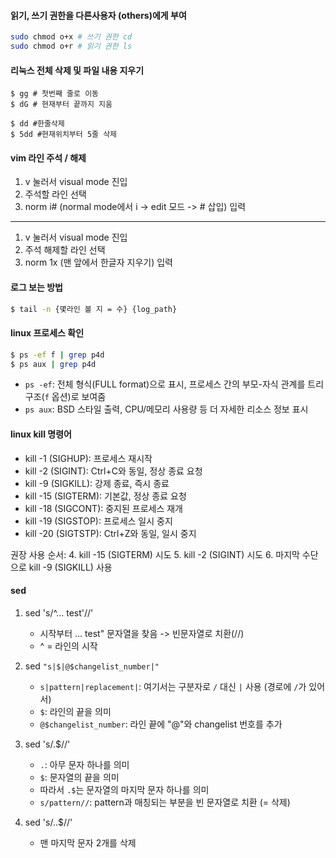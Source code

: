 

#### 읽기, 쓰기 권한을 다른사용자 (others)에게 부여

```bash
sudo chmod o+x # 쓰기 권한 cd 
sudo chmod o+r # 읽기 권한 ls
```


#### 리눅스 전체 삭제 및 파일 내용 지우기

```vi
$ gg # 첫번째 줄로 이동
$ dG # 현재부터 끝까지 지움
```

```vi
$ dd #한줄삭제
$ 5dd #현재위치부터 5줄 삭제
```


#### vim 라인 주석 / 해제

1. v 눌러서 visual mode 진입
2. 주석할 라인 선택
3. norm i# (normal mode에서 i -> edit 모드 -> # 삽입) 입력 
---
1. v 눌러서 visual mode 진입
2. 주석 해제할 라인 선택
3. norm 1x (맨 앞에서 한글자 지우기) 입력

#### 로그 보는 방법

```bash
$ tail -n {몇라인 볼 지 = 수} {log_path}
```

#### linux 프로세스 확인

```bash
$ ps -ef f | grep p4d
$ ps aux | grep p4d
```

- `ps -ef`: 전체 형식(FULL format)으로 표시, 프로세스 간의 부모-자식 관계를 트리 구조(`f` 옵션)로 보여줌
- `ps aux`: BSD 스타일 출력, CPU/메모리 사용량 등 더 자세한 리소스 정보 표시


#### linux kill 명령어

* kill -1 (SIGHUP): 프로세스 재시작
* kill -2 (SIGINT): Ctrl+C와 동일, 정상 종료 요청
* kill -9 (SIGKILL): 강제 종료, 즉시 종료
* kill -15 (SIGTERM): 기본값, 정상 종료 요청
* kill -18 (SIGCONT): 중지된 프로세스 재개
* kill -19 (SIGSTOP): 프로세스 일시 중지
* kill -20 (SIGTSTP): Ctrl+Z와 동일, 일시 중지

권장 사용 순서:
4. kill -15 (SIGTERM) 시도
5. kill -2 (SIGINT) 시도
6. 마지막 수단으로 kill -9 (SIGKILL) 사용


#### sed

1. sed 's/^... test'//' 
	* 시작부터 ... test" 문자열을 찾음 -> 빈문자열로 치환(//)
	* ^ = 라인의 시작
	  
2. sed `"s|$|@$changelist_number|"`
	- `s|pattern|replacement|`: 여기서는 구분자로 `/` 대신 `|` 사용 (경로에 `/`가 있어서)
	- `$`: 라인의 끝을 의미
	- `@$changelist_number`: 라인 끝에 "@"와 changelist 번호를 추가


3. sed 's/.$//'
	- `.`: 아무 문자 하나를 의미
	- `$`: 문자열의 끝을 의미
	- 따라서 `.$`는 문자열의 마지막 문자 하나를 의미
	- `s/pattern//`: pattern과 매칭되는 부분을 빈 문자열로 치환 (= 삭제)

4. sed 's/..$//'
	* 맨 마지막 문자 2개를 삭제





